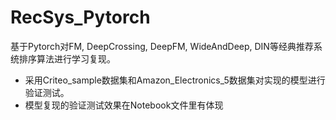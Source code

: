 # RecSys_Pytorch
基于Pytorch对FM, DeepCrossing, DeepFM, WideAndDeep, DIN等经典推荐系统排序算法进行学习复现。
- 采用Criteo_sample数据集和Amazon_Electronics_5数据集对实现的模型进行验证测试。
- 模型复现的验证测试效果在Notebook文件里有体现
  
